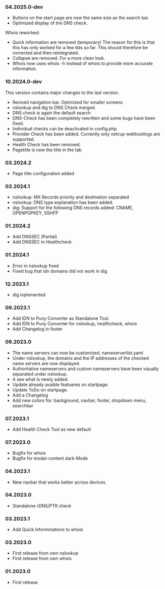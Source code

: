 
### 04.2025.0-dev
- Buttons on the start page are now the same size as the search bar.
- Optimized display of the DNS check.

Whois reworked:
  - Quick information are removed (temporary) 
    The reason for this is that this has only worked for a few tlds so far.
    This should therefore be corrected and then reintegrated.
  - Collapse are removed. For a more clean look.
  - Whois now uses whois -h instead of whois to provide more accurate information.
    
### 10.2024.0-dev
This version contains major changes to the last version.
- Revised navigation bar. Optimized for smaller screens.
- nslookup and dig to DNS Check merged.
- DNS check is again the default search
- DNS-Check has been completely rewritten and some bugs have been fixed.
- Individual checks can be deactivated in config.php.
- Provider Check has been added. Currently only netcup webhostings are supported.
- Health Check has been removed.
- Pagetitle is now the title in the tab

### 03.2024.2
- Page title configuration added

### 03.2024.1
- nslookup: MX Records priority and destination separated
- nslookup: DNS type explanation has been added.
- dig: Support for the following DNS records added: CNAME, OPENPGPKEY, SSHFP

### 01.2024.2
- Add DNSSEC (Partial) 
- Add DNSSEC in Healthcheck

### 01.2024.1
- Error in nslookup fixed
- Fixed bug that idn domains did not work in dig

### 12.2023.1
- dig inplemented

### 09.2023.1
- Add IDN to Puny Converter as Standalone Tool.
- Add IDN to Puny Converter for nslookup, healthcheck, whois
- Add Changelog in footer

### 09.2023.0
- The name servers can now be customized. 
  nameserverlist.yaml
- Under nslookup, the domains and the IP addresses of the checked name servers are now displayed.
- Authoritative nameservers and custom nameservers have been visually separated under nslookup.
- A see what is newly added.
- Update already avaible featueres on startpage.
- Update ToDo on startpage.
- Add a Changelog
- Add new colors for: background, navbar, footer, dropdown menu, searchbar

### 07.2023.1
- Add Health Check Tool as new default

### 07.2023.0
- Bugfix for whois
- Bugfix for modal-content dark-Mode

### 04.2023.1
- New navbar that works better across devices.

### 04.2023.0
- Standalone rDNS/PTR check

### 03.2023.1
- Add Quick Informmations to whois

### 03.2023.0
- First release from own nslookup
- First release from own whois

### 01.2023.0
- First release